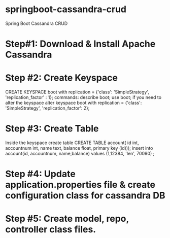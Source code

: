 # springboot-cassandra-crud
 Spring Boot Cassandra CRUD 
# Step#1: Download & Install Apache Cassandra
# Step #2: Create Keyspace
CREATE KEYSPACE boot with replication = {'class': 'SimpleStrategy', 'replication_factor' : 1};
commands:
describe boot;
use boot;
if you need to alter the keyspace
alter keyspace boot with replication = {'class': 'SimpleStrategy', 'replication_factor': 2};
# Step #3: Create Table
Inside the keyspace create table
CREATE TABLE account( id int, accountnum int, name text, balance float, primary key (id)));
insert into account(id, accountnum, name,balance) values (1,12384, 'len', 70090) ;
# Step #4: Update application.properties file & create configuration class for cassandra DB

# Step #5: Create model, repo, controller class files.
